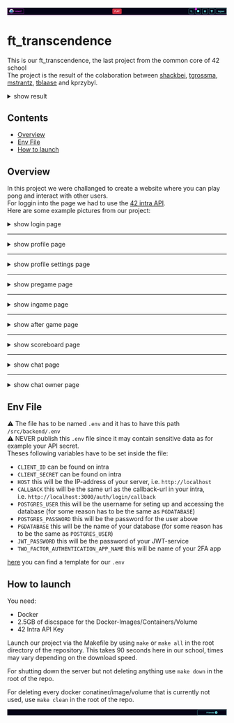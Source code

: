 ![header](/readme_additions/header.png)

# ft_transcendence

This is our ft_transcendence, the last project from the common core of 42 school<br>
The project is the result of the colaboration between [shackbei](https://github.com/shackbei), [tgrossma](https://github.com/tobbel42), [mstrantz](https://github.com/imexz), [tblaase](https://github.com/tblaase) and kprzybyl.

<details>
  <summary>show result</summary>

  ![result](/readme_additions/result.png)<br>
</details>

## Contents
- [Overview](#overview)
- [Env File](#env-file)
- [How to launch](#how-to-launch)


## Overview
In this project we were challanged to create a website where you can play pong and interact with other users.<br>
For loggin into the page we had to use the [42 intra API](https://api.intra.42.fr/apidoc).<br>
Here are some example pictures from our project:

<details>
  <summary>show login page</summary>

  ![login](/readme_additions/login.png)<br>
</details>

---

<details>
  <summary>show profile page</summary>

  ![profile](/readme_additions/profile.png)
</details>

---

<details>
  <summary>show profile settings page</summary>

![settings](/readme_additions/settings.png)
</details>

---

<details>
  <summary>show pregame page</summary>

![pregame](/readme_additions/pre_game.png)
</details>

---

<details>
  <summary>show ingame page</summary>

![ingame](/readme_additions/in_game.png)
</details>

---

<details>
  <summary>show after game page</summary>

![aftergame](/readme_additions/after_game.png)
</details>

---

<details>
  <summary>show scoreboard page</summary>

![scoreboard](/readme_additions/scoreboard.png)
</details>

---

<details>
  <summary>show chat page</summary>

![chat](/readme_additions/chat.png)
</details>

---

<details>
  <summary>show chat owner page</summary>

![chat_admin](/readme_additions/chat_owner.png)
</details>


## Env File
⚠️ The file has to be named `.env` and it has to have this path `/src/backend/.env`<br>
⚠️ NEVER publish this `.env` file since it may contain sensitive data as for example your API secret.<br>
Theses following variables have to be set inside the file:<br>
- `CLIENT_ID` can be found on intra
- `CLIENT_SECRET` can be found on intra
- `HOST` this will be the IP-address of your server, i.e. `http://localhost`
- `CALLBACK` this will be the same url as the callback-url in your intra,<br>
    i.e. `http://localhost:3000/auth/login/callback`
- `POSTGRES_USER` this will be the username for seting up and accessing the database (for some reason has to be the same as `PGDATABASE`)
- `POSTGRES_PASSWORD` this will be the password for the user above
- `PGDATABASE` this will be the name of your database (for some reason has to be the same as `POSTGRES_USER`)
- `JWT_PASSWORD` this will be the password of your JWT-service
- `TWO_FACTOR_AUTHENTICATION_APP_NAME` this will be name of your 2FA app


[here](/src/backend/env_example.txt) you can find a template for our `.env`<br>

## How to launch
You need:
- Docker
- 2.5GB of discspace for the Docker-Images/Containers/Volume
- 42 Intra API Key


Launch our project via the Makefile by using ```make``` or ```make all``` in the root directory of the repository.
This takes 90 seconds here in our school, times may vary depending on the download speed.


For shutting down the server but not deleting anything use ```make down``` in the root of the repo.


For deleting every docker conatiner/image/volume that is currently not used, use ```make clean``` in the root of the repo.


![footer](/readme_additions/footer.png)